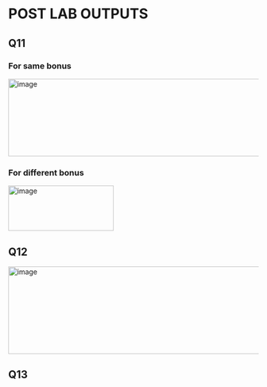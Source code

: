 # POST LAB OUTPUTS

## Q11

### For same bonus
<img width="848" height="156" alt="image" src="https://github.com/user-attachments/assets/6114c5ed-b4b5-4be7-bc49-ddf5d6e45a34" />

### For different bonus
<img width="212" height="91" alt="image" src="https://github.com/user-attachments/assets/25734ca3-8b20-4f44-a3a5-1b0ae17a4015" />

## Q12
<img width="849" height="176" alt="image" src="https://github.com/user-attachments/assets/dd184de5-e562-43a8-afb3-3444103546e2" />

## Q13
